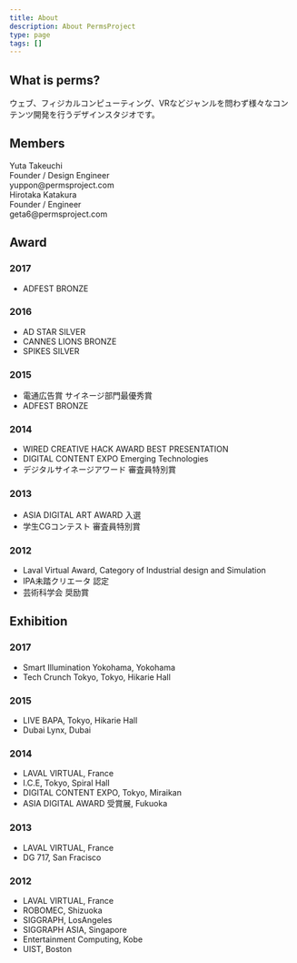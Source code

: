 ```yaml
---
title: About
description: About PermsProject
type: page
tags: []
---
```



## What is perms?
<div class="avatars">
  <div>ウェブ、フィジカルコンピューティング、VRなどジャンルを問わず様々なコンテンツ開発を行うデザインスタジオです。</div>
</div>

## Members

<div class="avatars">
  <div class="avatar yuppon">
    <div class="head"></div>
    <div class="icon"></div>
    <div class="name">Yuta Takeuchi</div>
    <div class="body">
      <div>Founder / Design Engineer</div>
      <div>
        <i data-feather="mail"></i>
        <span>yuppon@permsproject.com</span>
      </div>
    </div>
    <div class="social">
      <a href="//twitter.com/yuppon" target="new">
        <i data-feather="twitter"></i>
      </a>
      <a href="//www.facebook.com/yuta.takeuchi.52" target="new">
        <i data-feather="facebook"></i>
      </a>
      <a href="//www.instagram.com/yuppon" target="new">
        <i data-feather="instagram"></i>
      </a>
    </div>
  </div>
  <div class="avatar geta6">
    <div class="head"></div>
    <div class="icon"></div>
    <div class="name">Hirotaka Katakura</div>
    <div class="body">
      <div>Founder / Engineer</div>
      <div>
        <i data-feather="mail"></i>
        <span>geta6@permsproject.com</span>
      </div>
    </div>
    <div class="social">
      <a href="//twitter.com/geta6" target="new">
        <i data-feather="twitter"></i>
      </a>
      <a href="//www.facebook.com/geta6" target="new">
        <i data-feather="facebook"></i>
      </a>
      <a href="//www.instagram.com/geta6" target="new">
        <i data-feather="instagram"></i>
      </a>
      <a href="//github.com/geta6" target="new">
        <i data-feather="github"></i>
      </a>
    </div>
  </div>
</div>

## Award

### 2017
- ADFEST BRONZE

### 2016
- AD STAR SILVER
- CANNES LIONS BRONZE
- SPIKES SILVER

### 2015
- 電通広告賞 サイネージ部門最優秀賞
- ADFEST BRONZE

### 2014
- WIRED CREATIVE HACK AWARD BEST PRESENTATION
- DIGITAL CONTENT EXPO  Emerging Technologies
- デジタルサイネージアワード 審査員特別賞

### 2013
- ASIA DIGITAL ART AWARD 入選
- 学生CGコンテスト 審査員特別賞

### 2012
- Laval Virtual Award, Category of Industrial design and Simulation
- IPA未踏クリエータ 認定
- 芸術科学会 奨励賞

## Exhibition

### 2017
- Smart Illumination Yokohama, Yokohama
- Tech Crunch Tokyo, Tokyo, Hikarie Hall

### 2015
- LIVE BAPA, Tokyo, Hikarie Hall
- Dubai Lynx, Dubai

### 2014
- LAVAL VIRTUAL, France
- I.C.E, Tokyo, Spiral Hall
- DIGITAL CONTENT EXPO, Tokyo, Miraikan
- ASIA DIGITAL AWARD 受賞展, Fukuoka

### 2013
- LAVAL VIRTUAL, France
- DG 717, San Fracisco

### 2012
- LAVAL VIRTUAL, France
- ROBOMEC, Shizuoka
- SIGGRAPH, LosAngeles
- SIGGRAPH ASIA, Singapore
- Entertainment Computing, Kobe
- UIST, Boston
